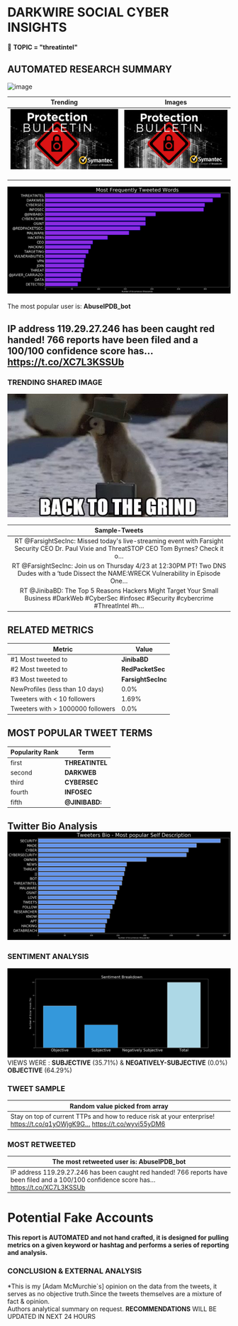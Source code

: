 # DARKWIRE SOCIAL CYBER INSIGHTS 
&#x1F34E; **TOPIC = "threatintel"**

## AUTOMATED RESEARCH SUMMARY
  ![image](darkLogo.png)   

|  Trending  |   Images | 
:-------------------------:|:-------------------------:
|  ![image](assets/threatintel/imageFile1.jpg)     <img width=200/> | ![image](assets/threatintel/imageFile2.jpg) <img width=200/> |   
 
 
![image](assets/threatintel/TWEETS.png)
<br></br>
The most popular user is: **AbuseIPDB_bot**  
 

## IP address 119.29.27.246 has been caught red handed! 766 reports have been filed and a 100/100 confidence score has… https://t.co/XC7L3KSSUb 

  




### TRENDING SHARED IMAGE

![image](assets/threatintel/twitterPostedImage.png)



|                **Sample-Tweets**        |
| :-------------: |
| RT @FarsightSecInc: Missed today's live-streaming event with Farsight Security CEO Dr. Paul Vixie and ThreatSTOP CEO Tom Byrnes? Check it o… |
| RT @FarsightSecInc: Join us on Thursday 4/23 at 12:30PM PT! Two DNS Dudes with a ‘tude Dissect the NAME:WRECK Vulnerability in Episode One… |
| RT @JinibaBD: The Top 5 Reasons Hackers Might Target Your Small Business  #DarkWeb #CyberSec #infosec #Security #cybercrime #ThreatIntel #h… |

## RELATED METRICS<br>
| Metric | Value |
| ------------- | ------------- |
| #1 Most tweeted to  | **JinibaBD** |
| #2 Most tweeted to  | **RedPacketSec** |
| #3 Most tweeted to  | **FarsightSecInc** |
| NewProfiles (less than 10 days) | 0.0%  |
| Tweeters with < 10 followers  | 1.69%|
| Tweeters with > 1000000 followers  | 0.0%  |



## MOST POPULAR TWEET TERMS 


| Popularity Rank  | Term |
| ------------- | ------------- |
| first  | **THREATINTEL**  |
| second  | **DARKWEB**  |
| third  | **CYBERSEC** |
| fourth  | **INFOSEC**  |
| fifth  | **@JINIBABD:**  |


## Twitter Bio Analysis![image](assets/threatintel/BIO.png)
### SENTIMENT ANALYSIS
![image](assets/threatintel/sentiment.png)
VIEWS WERE : **SUBJECTIVE**  (35.71%) & **NEGATIVELY-SUBJECTIVE** (0.0%) **OBJECTIVE** (64.29%)

### TWEET SAMPLE 
| Random value picked from array |
| ------------- |
|Stay on top of current TTPs and how to reduce risk at your enterprise! https://t.co/q1yOWjgK9G… https://t.co/wyvi55yDM6 |

### MOST RETWEETED 

| The most retweeted user is: **AbuseIPDB_bot**  |
| ------------- |
| IP address 119.29.27.246 has been caught red handed! 766 reports have been filed and a 100/100 confidence score has… https://t.co/XC7L3KSSUb |

# Potential Fake Accounts
 

<b> This report is AUTOMATED and not hand crafted, it is designed for pulling metrics on a given keyword or hashtag and performs a series of reporting and analysis.</b>  
### CONCLUSION & EXTERNAL ANALYSIS

*This is my [Adam McMurchie`s] opinion on the data from the tweets, it serves as no objective truth.Since the tweets themselves are a mixture of fact & opinion.<br>
Authors analytical summary on request.
**RECOMMENDATIONS** WILL BE UPDATED IN NEXT  24 HOURS <br>